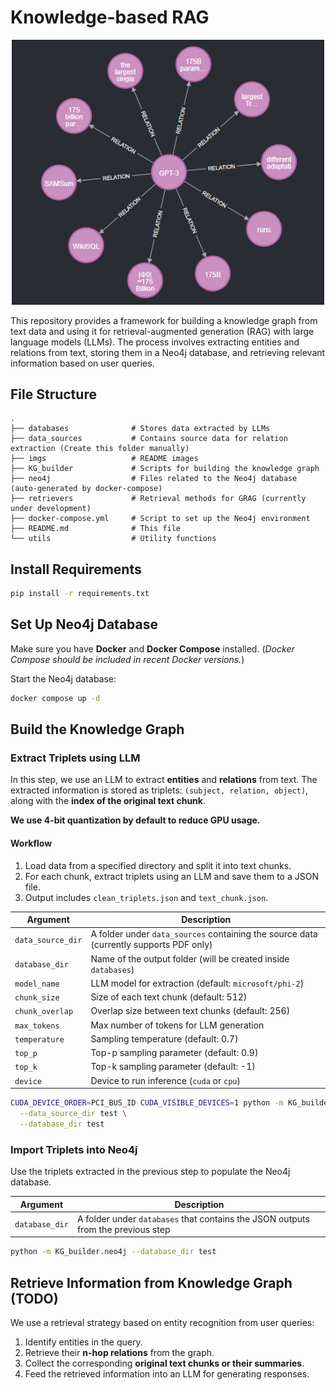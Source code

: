 # Knowledge-based RAG

<p align="center">
  <img src="imgs/example.png" alt="Logo" width="500"/>
</p>

This repository provides a framework for building a knowledge graph from text data and using it for retrieval-augmented generation (RAG) with large language models (LLMs). The process involves extracting entities and relations from text, storing them in a Neo4j database, and retrieving relevant information based on user queries.

## File Structure

```shell
.
├── databases              # Stores data extracted by LLMs
├── data_sources           # Contains source data for relation extraction (Create this folder manually)
├── imgs                   # README images
├── KG_builder             # Scripts for building the knowledge graph
├── neo4j                  # Files related to the Neo4j database (auto-generated by docker-compose)
├── retrievers             # Retrieval methods for GRAG (currently under development)
├── docker-compose.yml     # Script to set up the Neo4j environment
├── README.md              # This file
└── utils                  # Utility functions
```

## Install Requirements

```bash
pip install -r requirements.txt
```

## Set Up Neo4j Database

Make sure you have **Docker** and **Docker Compose** installed.
(*Docker Compose should be included in recent Docker versions.*)

Start the Neo4j database:

```bash
docker compose up -d
```

## Build the Knowledge Graph

### Extract Triplets using LLM

In this step, we use an LLM to extract **entities** and **relations** from text.
The extracted information is stored as triplets: `(subject, relation, object)`, along with the **index of the original text chunk**.

**We use 4-bit quantization by default to reduce GPU usage.**

#### Workflow

1. Load data from a specified directory and split it into text chunks.
2. For each chunk, extract triplets using an LLM and save them to a JSON file.
3. Output includes `clean_triplets.json` and `text_chunk.json`.

| Argument          | Description                                                                            |
| ----------------- | -------------------------------------------------------------------------------------- |
| `data_source_dir` | A folder under `data_sources` containing the source data (currently supports PDF only) |
| `database_dir`    | Name of the output folder (will be created inside `databases`)                         |
| `model_name`      | LLM model for extraction (default: `microsoft/phi-2`)                                  |
| `chunk_size`      | Size of each text chunk (default: 512)                                                 |
| `chunk_overlap`   | Overlap size between text chunks (default: 256)                                        |
| `max_tokens`      | Max number of tokens for LLM generation                                                |
| `temperature`     | Sampling temperature (default: 0.7)                                                    |
| `top_p`           | Top-p sampling parameter (default: 0.9)                                                |
| `top_k`           | Top-k sampling parameter (default: -1)                                                 |
| `device`          | Device to run inference (`cuda` or `cpu`)                                              |

```bash
CUDA_DEVICE_ORDER=PCI_BUS_ID CUDA_VISIBLE_DEVICES=1 python -m KG_builder.LLM \
  --data_source_dir test \
  --database_dir test
```


### Import Triplets into Neo4j

Use the triplets extracted in the previous step to populate the Neo4j database.

| Argument       | Description                                                                      |
| -------------- | -------------------------------------------------------------------------------- |
| `database_dir` | A folder under `databases` that contains the JSON outputs from the previous step |

```bash
python -m KG_builder.neo4j --database_dir test
```

## Retrieve Information from Knowledge Graph (TODO)

We use a retrieval strategy based on entity recognition from user queries:

1. Identify entities in the query.
2. Retrieve their **n-hop relations** from the graph.
3. Collect the corresponding **original text chunks or their summaries**.
4. Feed the retrieved information into an LLM for generating responses.
